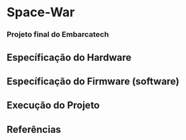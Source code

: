 # Space-War
### Projeto final do Embarcatech

## Específicação do Hardware



## Específicação do Firmware (software)

## Execução do Projeto

## Referências
